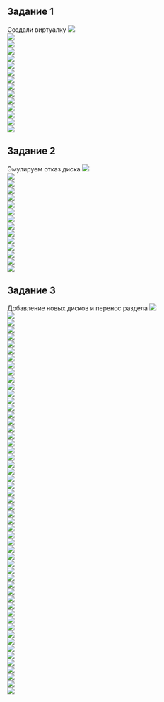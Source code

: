 ## Задание 1
Создали виртуалку
![](https://raw.githubusercontent.com/rolagg/OS-admin-labs/master/lab2-raid/screens/lab2_pic1-1.png)\
![](https://raw.githubusercontent.com/rolagg/OS-admin-labs/master/lab2-raid/screens/lab2_pic1-2.png)\
![](https://raw.githubusercontent.com/rolagg/OS-admin-labs/master/lab2-raid/screens/lab2_pic1-3.png)\
![](https://raw.githubusercontent.com/rolagg/OS-admin-labs/master/lab2-raid/screens/lab2_pic1-4.png)\
![](https://raw.githubusercontent.com/rolagg/OS-admin-labs/master/lab2-raid/screens/lab2_pic1-5.png)\
![](https://raw.githubusercontent.com/rolagg/OS-admin-labs/master/lab2-raid/screens/lab2_pic1-6.png)\
![](https://raw.githubusercontent.com/rolagg/OS-admin-labs/master/lab2-raid/screens/lab2_pic1-7.png)\
![](https://raw.githubusercontent.com/rolagg/OS-admin-labs/master/lab2-raid/screens/lab2_pic1-8.png)\
![](https://raw.githubusercontent.com/rolagg/OS-admin-labs/master/lab2-raid/screens/lab2_pic1-9.png)\
![](https://raw.githubusercontent.com/rolagg/OS-admin-labs/master/lab2-raid/screens/lab2_pic1-9-1.png)\
![](https://raw.githubusercontent.com/rolagg/OS-admin-labs/master/lab2-raid/screens/lab2_pic1-9-2.png)\
![](https://raw.githubusercontent.com/rolagg/OS-admin-labs/master/lab2-raid/screens/lab2_pic1-9-3.png)\
![](https://raw.githubusercontent.com/rolagg/OS-admin-labs/master/lab2-raid/screens/lab2_pic1-10.png)\
![](https://raw.githubusercontent.com/rolagg/OS-admin-labs/master/lab2-raid/screens/lab2_pic1-10-1.png)\
![](https://raw.githubusercontent.com/rolagg/OS-admin-labs/master/lab2-raid/screens/lab2_pic1-10-2.png)

## Задание 2
Эмулируем отказ диска
![](https://raw.githubusercontent.com/rolagg/OS-admin-labs/master/lab2-raid/screens/lab2_pic2-1-1.png)\
![](https://raw.githubusercontent.com/rolagg/OS-admin-labs/master/lab2-raid/screens/lab2_pic2-1-2.png)\
![](https://raw.githubusercontent.com/rolagg/OS-admin-labs/master/lab2-raid/screens/lab2_pic2-2-1.png)\
![](https://raw.githubusercontent.com/rolagg/OS-admin-labs/master/lab2-raid/screens/lab2_pic2-2-2.png)\
![](https://raw.githubusercontent.com/rolagg/OS-admin-labs/master/lab2-raid/screens/lab2_pic2-3-1.png)\
![](https://raw.githubusercontent.com/rolagg/OS-admin-labs/master/lab2-raid/screens/lab2_pic2-3-2.png)\
![](https://raw.githubusercontent.com/rolagg/OS-admin-labs/master/lab2-raid/screens/lab2_pic2-3-3.png)\
![](https://raw.githubusercontent.com/rolagg/OS-admin-labs/master/lab2-raid/screens/lab2_pic2-4-1.png)\
![](https://raw.githubusercontent.com/rolagg/OS-admin-labs/master/lab2-raid/screens/lab2_pic2-4-2.png)\
![](https://raw.githubusercontent.com/rolagg/OS-admin-labs/master/lab2-raid/screens/lab2_pic2-4-3.png)\
![](https://raw.githubusercontent.com/rolagg/OS-admin-labs/master/lab2-raid/screens/lab2_pic2-5-1.png)\
![](https://raw.githubusercontent.com/rolagg/OS-admin-labs/master/lab2-raid/screens/lab2_pic2-5-2.png)\
![](https://raw.githubusercontent.com/rolagg/OS-admin-labs/master/lab2-raid/screens/lab2_pic2-6-1.png)\
![](https://raw.githubusercontent.com/rolagg/OS-admin-labs/master/lab2-raid/screens/lab2_pic2-7-1.png)\
![](https://raw.githubusercontent.com/rolagg/OS-admin-labs/master/lab2-raid/screens/lab2_pic2-8-1.png)

## Задание 3
Добавление новых дисков и перенос раздела
![](https://raw.githubusercontent.com/rolagg/OS-admin-labs/master/lab2-raid/screens/lab2_pic3-1-1.png)\
![](https://raw.githubusercontent.com/rolagg/OS-admin-labs/master/lab2-raid/screens/lab2_pic3-1-2.png)\
![](https://raw.githubusercontent.com/rolagg/OS-admin-labs/master/lab2-raid/screens/lab2_pic3-1-3.png)\
![](https://raw.githubusercontent.com/rolagg/OS-admin-labs/master/lab2-raid/screens/lab2_pic3-2-1.png)\
![](https://raw.githubusercontent.com/rolagg/OS-admin-labs/master/lab2-raid/screens/lab2_pic3-2-2.png)\
![](https://raw.githubusercontent.com/rolagg/OS-admin-labs/master/lab2-raid/screens/lab2_pic3-3-1.png)\
![](https://raw.githubusercontent.com/rolagg/OS-admin-labs/master/lab2-raid/screens/lab2_pic3-3-2.png)\
![](https://raw.githubusercontent.com/rolagg/OS-admin-labs/master/lab2-raid/screens/lab2_pic3-4-1.png)\
![](https://raw.githubusercontent.com/rolagg/OS-admin-labs/master/lab2-raid/screens/lab2_pic3-5-1.png)\
![](https://raw.githubusercontent.com/rolagg/OS-admin-labs/master/lab2-raid/screens/lab2_pic3-5-2.png)\
![](https://raw.githubusercontent.com/rolagg/OS-admin-labs/master/lab2-raid/screens/lab2_pic3-5-3.png)\
![](https://raw.githubusercontent.com/rolagg/OS-admin-labs/master/lab2-raid/screens/lab2_pic3-5-4.png)\
![](https://raw.githubusercontent.com/rolagg/OS-admin-labs/master/lab2-raid/screens/lab2_pic3-6-1.png)\
![](https://raw.githubusercontent.com/rolagg/OS-admin-labs/master/lab2-raid/screens/lab2_pic3-6-2.png)\
![](https://raw.githubusercontent.com/rolagg/OS-admin-labs/master/lab2-raid/screens/lab2_pic3-6-3.png)\
![](https://raw.githubusercontent.com/rolagg/OS-admin-labs/master/lab2-raid/screens/lab2_pic3-6-4.png)\
![](https://raw.githubusercontent.com/rolagg/OS-admin-labs/master/lab2-raid/screens/lab2_pic3-6-5.png)\
![](https://raw.githubusercontent.com/rolagg/OS-admin-labs/master/lab2-raid/screens/lab2_pic3-6-6.png)\
![](https://raw.githubusercontent.com/rolagg/OS-admin-labs/master/lab2-raid/screens/lab2_pic3-6-7.png)\
![](https://raw.githubusercontent.com/rolagg/OS-admin-labs/master/lab2-raid/screens/lab2_pic3-6-8.png)\
![](https://raw.githubusercontent.com/rolagg/OS-admin-labs/master/lab2-raid/screens/lab2_pic3-6-9.png)\
![](https://raw.githubusercontent.com/rolagg/OS-admin-labs/master/lab2-raid/screens/lab2_pic3-6-10.png)\
![](https://raw.githubusercontent.com/rolagg/OS-admin-labs/master/lab2-raid/screens/lab2_pic3-6-11.png)\
![](https://raw.githubusercontent.com/rolagg/OS-admin-labs/master/lab2-raid/screens/lab2_pic3-6-12.png)\
![](https://raw.githubusercontent.com/rolagg/OS-admin-labs/master/lab2-raid/screens/lab2_pic3-7-1.png)\
![](https://raw.githubusercontent.com/rolagg/OS-admin-labs/master/lab2-raid/screens/lab2_pic3-7-2.png)\
![](https://raw.githubusercontent.com/rolagg/OS-admin-labs/master/lab2-raid/screens/lab2_pic3-8-1.png)\
![](https://raw.githubusercontent.com/rolagg/OS-admin-labs/master/lab2-raid/screens/lab2_pic3-8-2.png)\
![](https://raw.githubusercontent.com/rolagg/OS-admin-labs/master/lab2-raid/screens/lab2_pic3-9-1.png)\
![](https://raw.githubusercontent.com/rolagg/OS-admin-labs/master/lab2-raid/screens/lab2_pic3-9-2.png)\
![](https://raw.githubusercontent.com/rolagg/OS-admin-labs/master/lab2-raid/screens/lab2_pic3-10-1.png)\
![](https://raw.githubusercontent.com/rolagg/OS-admin-labs/master/lab2-raid/screens/lab2_pic3-11-1.png)\
![](https://raw.githubusercontent.com/rolagg/OS-admin-labs/master/lab2-raid/screens/lab2_pic3-12-1.png)\
![](https://raw.githubusercontent.com/rolagg/OS-admin-labs/master/lab2-raid/screens/lab2_pic3-12-2.png)\
![](https://raw.githubusercontent.com/rolagg/OS-admin-labs/master/lab2-raid/screens/lab2_pic3-12-3.png)\
![](https://raw.githubusercontent.com/rolagg/OS-admin-labs/master/lab2-raid/screens/lab2_pic3-12-4.png)\
![](https://raw.githubusercontent.com/rolagg/OS-admin-labs/master/lab2-raid/screens/lab2_pic3-12-5.png)\
![](https://raw.githubusercontent.com/rolagg/OS-admin-labs/master/lab2-raid/screens/lab2_pic3-12-6.png)\
![](https://raw.githubusercontent.com/rolagg/OS-admin-labs/master/lab2-raid/screens/lab2_pic3-12-7.png)\
![](https://raw.githubusercontent.com/rolagg/OS-admin-labs/master/lab2-raid/screens/lab2_pic3-13-1.png)\
![](https://raw.githubusercontent.com/rolagg/OS-admin-labs/master/lab2-raid/screens/lab2_pic3-14-1.png)\
![](https://raw.githubusercontent.com/rolagg/OS-admin-labs/master/lab2-raid/screens/lab2_pic3-15-1.png)\
![](https://raw.githubusercontent.com/rolagg/OS-admin-labs/master/lab2-raid/screens/lab2_pic3-16-1.png)\
![](https://raw.githubusercontent.com/rolagg/OS-admin-labs/master/lab2-raid/screens/lab2_pic3-16-2.png)\
![](https://raw.githubusercontent.com/rolagg/OS-admin-labs/master/lab2-raid/screens/lab2_pic3-16-3.png)\
![](https://raw.githubusercontent.com/rolagg/OS-admin-labs/master/lab2-raid/screens/lab2_pic3-16-4.png)\
![](https://raw.githubusercontent.com/rolagg/OS-admin-labs/master/lab2-raid/screens/lab2_pic3-17-1.png)\
![](https://raw.githubusercontent.com/rolagg/OS-admin-labs/master/lab2-raid/screens/lab2_pic3-17-2.png)\
![](https://raw.githubusercontent.com/rolagg/OS-admin-labs/master/lab2-raid/screens/lab2_pic3-17-3.png)\
![](https://raw.githubusercontent.com/rolagg/OS-admin-labs/master/lab2-raid/screens/lab2_pic3-17-4.png)\
![](https://raw.githubusercontent.com/rolagg/OS-admin-labs/master/lab2-raid/screens/lab2_pic3-17-5.png)\
![](https://raw.githubusercontent.com/rolagg/OS-admin-labs/master/lab2-raid/screens/lab2_pic3-18-1.png)\
![](https://raw.githubusercontent.com/rolagg/OS-admin-labs/master/lab2-raid/screens/lab2_pic3-18-2.png)\
![](https://raw.githubusercontent.com/rolagg/OS-admin-labs/master/lab2-raid/screens/lab2_pic3-19-1.png)\
![](https://raw.githubusercontent.com/rolagg/OS-admin-labs/master/lab2-raid/screens/lab2_pic3-19-2.png)